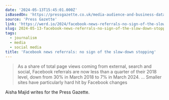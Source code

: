 ```yaml
---
date: '2024-05-13T15:45:01.000Z'
isBasedOn: 'https://pressgazette.co.uk/media-audience-and-business-data/media_metrics/facebooks-referral-traffic-for-publishers-down-50-in-12-months/'
source: 'Press Gazette'
link: 'https://werd.io/2024/facebook-news-referrals-no-sign-of-the-slow-down-stopping'
slug: 2024-05-13-facebook-news-referrals-no-sign-of-the-slow-down-stopping
tags:
  - journalism
  - media
  - social media
title: 'Facebook news referrals: no sign of the slow-down stopping'
---
```

> As a share of total page views coming from external, search and social, Facebook referrals are now less than a quarter of their 2018 level, down from 30% in March 2018 to 7% in March 2024. ... Smaller sites have particularly hard hit by Facebook changes

Aisha Majid writes for the Press Gazette.
